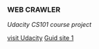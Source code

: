  ### WEB CRAWLER 

 *Udacity CS101 course project*

[visit Udacity](https://www.udacity.com)
    [Guid site 1 ](http://sahilmutneja.com/blog/2015/04/build-a-search-engine-part-1/)


